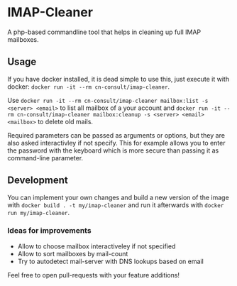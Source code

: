 # IMAP-Cleaner
A php-based commandline tool that helps in cleaning up full IMAP mailboxes.

## Usage
If you have docker installed, it is dead simple to use this, just execute it with docker:
`docker run -it --rm cn-consult/imap-cleaner`.

Use `docker run -it --rm cn-consult/imap-cleaner mailbox:list -s <server> <email>` to list all mailbox of a your account
and `docker run -it --rm cn-consult/imap-cleaner mailbox:cleanup -s <server> <email> <mailbox>` to delete old mails.

Required parameters can be passed as arguments or options, but they are also asked interactivley if not specify.
This for example allows you to enter the password with the keyboard which is more secure than passing
it as command-line parameter.


## Development
You can implement your own changes and build a new version of the image with `docker build . -t my/imap-cleaner` and run
it afterwards with `docker run my/imap-cleaner`.

### Ideas for improvements
* Allow to choose mailbox interactiveley if not specified
* Allow to sort mailboxes by mail-count
* Try to autodetect mail-server with DNS lookups based on email

Feel free to open pull-requests with your feature additions!